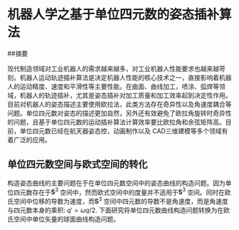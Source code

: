 # 机器人学之基于单位四元数的姿态插补算法

##摘要

现代制造领域对工业机器人的需求越来越多，对工业机器人性能要求也越来越苛刻。机器人运动轨迹插补算法是决定机器人性能的核心技术之一，直接影响着机器人的运动精度、速度和平滑性等主要性能。在曲面、曲线加工，喷涂、弧焊等领域，机器人的轨迹插补，尤其是姿态插补对加工质量和加工效率起到决定性作用。目前对机器人的姿态描述主要使用欧拉法，此类方法存在奇异性以及角速度耦合等问题。单位四元数对姿态的描述更加自然，另外还有效避免了欧拉角旋转时奇异性的问题，且基于单位四元数的运动插补算法计算效率要比欧拉角和余弦矩阵高。目前，单位四元数已经在航天器姿态控，动画制作以及 CAD三维建模等多个领域有着广泛的应用。

## 单位四元数空间与欧式空间的转化

构造姿态曲线的主要问题在于在单位四元数空间中的姿态曲线的构造问题。因为单位四元数存在于$\mathbf S^3$ 空间中，然而欧式空间中的度量并不适用于$\mathbf S^3$ 空间。同时在欧氏空间中位移的导数为速度，而$\mathbf S^3$ 空间中四元数的导数不是角速度，而是角速度与四元数本身的乘积: $q'=\omega q/2$. 下面研究将单位四元数曲线构造问题转换为在欧氏空间中单位矢量的球面曲线构造问题。